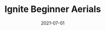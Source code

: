---
title: "Ignite Beginner Aerials"
slug: "ignite-beginner-aerials"
date: "2021-07-01"
description: "Video Description"
apparatus: "Lyra"
tags: ["tag1", "tag2", "lyra"]
media:
  - type: "youtube"
    videoId: "5-wGQpy2Zfg"
---